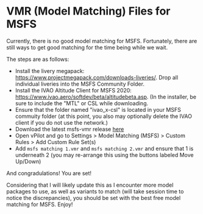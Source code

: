# VMR (Model Matching) Files for MSFS

Currently, there is no good model matching for MSFS. Fortunately, there are still ways to get good matching for the time being while we wait.

The steps are as follows:

* Install the livery megapack: https://www.projectmegapack.com/downloads-liveries/. Drop all individual liveries into the MSFS Community Folder.
* Install the IVAO Altitude Client for MSFS 2020: https://www.ivao.aero/softdev/beta/altitudebeta.asp. (In the installer, be sure to include the "MTL" or CSL while downloading.
* Ensure that the folder named "ivao_x-csl" is located in your MSFS commuity folder (at this point, you also may optionally delete the IVAO client if you do not use the network.)
* Download the latest msfs-vmr release [here](https://github.com/migte/msfs-vmr/releases/latest)
* Open vPilot and go to Settings > Model Matching (MSFS) > Custom Rules > Add Custom Rule Set(s)
* Add `msfs matching 1.vmr` and `msfs matching 2.vmr` and ensure that 1 is underneath 2 (you may re-arrange this using the buttons labeled Move Up/Down)

And congradulations! You are set!

Considering that I will likely update this as I encounter more model packages to use, as well as variants to match (will take session time to notice the discrepancies), you should be set with the best free model matching for MSFS. Enjoy!
